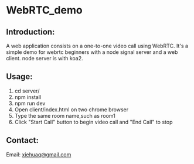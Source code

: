 # WebRTC_demo
## Introduction:
A web application consists on a one-to-one video call using WebRTC.
It's a simple demo for webrtc beginners with a node signal server and a web client. 
node server is with koa2.

## Usage:
1. cd server/
2. npm install
3. npm run dev
4. Open client/index.html on two chrome browser
5. Type the same room name,such as room1
6. Click "Start Call" button to begin video call and "End Call" to stop

 
## Contact: 
Email: xiehuaq@gmail.com